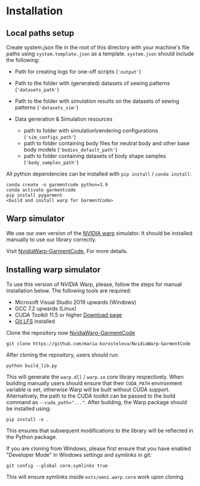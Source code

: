 # Installation

## Local paths setup

Create system.json file in the root of this directory with your machine's file paths using `system.template.json` as a template.
`system.json` should include the following:
* Path for creating logs for one-off scripts (`'output'`)
* Path to the folder with (generated) datasets of sewing patterns (`'datasets_path'`)
* Path to the folder with simulation results on the datasets of sewing patterns (`'datasets_sim'`)

* Data generation & Simulation resources
    * path to folder with simulation\rendering configurations (`'sim_configs_path'`)
    * path to folder containing body files for neutral body and other base body models (`'bodies_default_path'`)
    * path to folder containing datasets of body shape samples (`'body_samples_path'`)

All python dependencies can be installed with `pip install` / `conda install`:

```
conda create -n garmentcode python=3.9
conda activate garmentcode
pip install pygarment
<build and install warp for GarmentCode>
```

## Warp simulator

We use our own version of the [NVIDIA warp](https://github.com/maria-korosteleva/NvidiaWarp-GarmentCode) simulator. It should be installed manually to use our library correctly.

 Visit [NvidiaWarp-GarmentCode](https://github.com/maria-korosteleva/NvidiaWarp-GarmentCode), For more details.

## Installing warp simulator

To use this version of NVIDIA Warp, please, follow the steps for manual installation below. The following tools are required:

* Microsoft Visual Studio 2019 upwards (Windows)
* GCC 7.2 upwards (Linux)
* CUDA Toolkit 11.5 or higher [Download page](https://developer.nvidia.com/cuda-downloads)
* [Git LFS](https://git-lfs.github.com/) installed

Clone the repository now [NvidiaWarp-GarmentCode](https://github.com/maria-korosteleva/NvidiaWarp-GarmentCode)

    git clone https://github.com/maria-korosteleva/NvidiaWarp-GarmentCode

After cloning the repository, users should run:

    python build_lib.py

This will generate the `warp.dll` / `warp.so` core library respectively. When building manually users should ensure that their `CUDA_PATH` environment variable is set, otherwise Warp will be built without CUDA support. Alternatively, the path to the CUDA toolkit can be passed to the build command as `--cuda_path="..."`. After building, the Warp package should be installed using:

    pip install -e .

This ensures that subsequent modifications to the library will be reflected in the Python package.

If you are cloning from Windows, please first ensure that you have enabled "Developer Mode" in Windows settings and symlinks in git:

    git config --global core.symlinks true

This will ensure symlinks inside ``exts/omni.warp.core`` work upon cloning.
